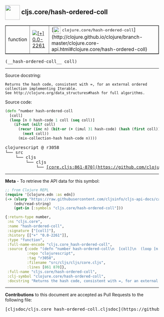 ## <img width="48px" valign="middle" src="http://i.imgur.com/Hi20huC.png"> cljs.core/hash-ordered-coll

 <table border="1">
<tr>

<td>function</td>
<td><a href="https://github.com/cljsinfo/cljs-api-docs/tree/0.0-2261"><img valign="middle" alt="[+] 0.0-2261" src="https://img.shields.io/badge/+-0.0--2261-lightgrey.svg"></a> </td>
<td>
[<img height="24px" valign="middle" src="http://i.imgur.com/1GjPKvB.png"> <samp>clojure.core/hash-ordered-coll</samp>](http://clojure.github.io/clojure/branch-master/clojure.core-api.html#clojure.core/hash-ordered-coll)
</td>
</tr>
</table>

 <samp>
(__hash-ordered-coll__ coll)<br>
</samp>

---




Source docstring:

```
Returns the hash code, consistent with =, for an external ordered
collection implementing Iterable.
See http://clojure.org/data_structures#hash for full algorithms.
```

Source code:

```clj
(defn ^number hash-ordered-coll
  [coll]
  (loop [n 0 hash-code 1 coll (seq coll)]
    (if-not (nil? coll)
      (recur (inc n) (bit-or (+ (imul 31 hash-code) (hash (first coll))) 0)
        (next coll))
      (mix-collection-hash hash-code n))))
```

 <pre>
clojurescript @ r3058
└── src
    └── cljs
        └── cljs
            └── <ins>[core.cljs:861-870](https://github.com/clojure/clojurescript/blob/r3058/src/cljs/cljs/core.cljs#L861-L870)</ins>
</pre>


---

__Meta__ - To retrieve the API data for this symbol:

```clj
;; from Clojure REPL
(require '[clojure.edn :as edn])
(-> (slurp "https://raw.githubusercontent.com/cljsinfo/cljs-api-docs/catalog/cljs-api.edn")
    (edn/read-string)
    (get-in [:symbols "cljs.core/hash-ordered-coll"]))
```

```clj
{:return-type number,
 :ns "cljs.core",
 :name "hash-ordered-coll",
 :signature ["[coll]"],
 :history [["+" "0.0-2261"]],
 :type "function",
 :full-name-encode "cljs.core_hash-ordered-coll",
 :source {:code "(defn ^number hash-ordered-coll\n  [coll]\n  (loop [n 0 hash-code 1 coll (seq coll)]\n    (if-not (nil? coll)\n      (recur (inc n) (bit-or (+ (imul 31 hash-code) (hash (first coll))) 0)\n        (next coll))\n      (mix-collection-hash hash-code n))))",
          :repo "clojurescript",
          :tag "r3058",
          :filename "src/cljs/cljs/core.cljs",
          :lines [861 870]},
 :full-name "cljs.core/hash-ordered-coll",
 :clj-symbol "clojure.core/hash-ordered-coll",
 :docstring "Returns the hash code, consistent with =, for an external ordered\ncollection implementing Iterable.\nSee http://clojure.org/data_structures#hash for full algorithms."}

```

---

__Contributions__ to this document are accepted as Pull Requests to the following file:

 <pre>
[cljsdoc/cljs.core_hash-ordered-coll.cljsdoc](https://github.com/cljsinfo/cljs-api-docs/blob/master/cljsdoc/cljs.core_hash-ordered-coll.cljsdoc)
</pre>

